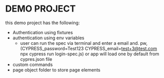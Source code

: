 # DEMO PROJECT
this demo project has the following:
- Authentication using fixtures
- authentication using env variables
  * user can run the spec via terminal and enter a email and. pw, (CYPRESS_password=Test123 CYPRESS_email=test+3@test.com npx cypress run login-spec.js) 
  or app will load one by default from cypres.json file
- custom commands 
- page object folder to store page elements

